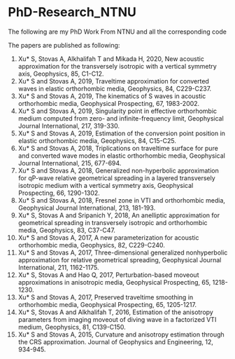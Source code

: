 # PhD-Research_NTNU
The following are my PhD Work From NTNU and all the corresponding code 

The papers are published as following:


1)	Xu* S, Stovas A, Alkhalifah T and Mikada H, 2020, New acoustic approximation for the transversely isotropic with a vertical symmetry axis, Geophysics, 85, C1-C12.
2)	Xu* S and Stovas A, 2019, Traveltime approximation for converted waves in elastic orthorhombic media, Geophysics, 84, C229-C237.
3)	Xu* S and Stovas A, 2019, The kinematics of S waves in acoustic orthorhombic media, Geophysical Prospecting, 67, 1983-2002.
4)	Xu* S and Stovas A, 2019, Singularity point in effective orthorhombic medium computed from zero- and infinite-frequency limit, Geophysical Journal International, 217, 319-330.
5)	Xu* S and Stovas A, 2019, Estimation of the conversion point position in elastic orthorhombic media, Geophysics, 84, C15-C25.
6)	Xu* S and Stovas A, 2018, Triplications on traveltime surface for pure and converted wave modes in elastic orthorhombic media, Geophysical Journal International, 215, 677-694.
7)	Xu* S and Stovas A, 2018, Generalized non-hyperbolic approximation for qP-wave relative geometrical spreading in a layered transversely isotropic medium with a vertical symmetry axis, Geophysical Prospecting, 66, 1290-1302. 
8)	Xu* S and Stovas A, 2018, Fresnel zone in VTI and orthorhombic media, Geophysical Journal International, 213, 181-193. 
9)	Xu* S, Stovas A and Sripanich Y, 2018, An anelliptic approximation for geometrical spreading in transversely isotropic and orthorhombic media, Geophysics, 83, C37-C47.
10)	Xu* S and Stovas A, 2017, A new parameterization for acoustic orthorhombic media, Geophysics, 82, C229-C240.
11)	Xu* S and Stovas A, 2017, Three-dimensional generalized nonhyperbolic approximation for relative geometrical spreading, Geophysical Journal International, 211, 1162-1175.
12)	Xu* S, Stovas A and Hao Q, 2017, Perturbation-based moveout approximations in anisotropic media, Geophysical Prospecting, 65, 1218-1230.
13)	Xu* S and Stovas A, 2017, Preserved traveltime smoothing in orthorhombic media, Geophysical Prospecting, 65, 1205-1217.
14)	Xu* S, Stovas A and Alkhalifah T, 2016, Estimation of the anisotropy parameters from imaging moveout of diving wave in a factorized VTI medium, Geophysics, 81, C139-C150.
15)	Xu* S and Stovas A, 2015, Curvature and anisotropy estimation through the CRS approximation. Journal of Geophysics and Engineering, 12, 934-945.
